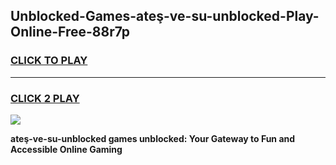 
## Unblocked-Games-ateş-ve-su-unblocked-Play-Online-Free-88r7p
<h3>
<a href="https://premium76.site?title=ateş-ve-su-unblocked&ref=26A">CLICK TO PLAY</a></h3>
<hr>

<h3>
<a href="https://premium76.site?title=ateş-ve-su-unblocked&ref=26A">CLICK 2 PLAY</a>
  
</h3>

<a href="https://premium76.site?title=ateş-ve-su-unblocked&ref=26A"><img src="https://clearcache.store/games.png"></a>


**ateş-ve-su-unblocked games unblocked: Your Gateway to Fun and Accessible Online Gaming**
